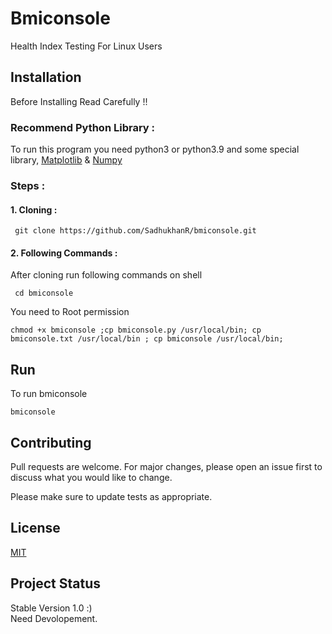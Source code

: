 # Bmiconsole
Health Index Testing For Linux Users
## Installation 
Before Installing Read Carefully !!
### Recommend Python Library :
To run this program you need python3 or python3.9 and some special library,
[Matplotlib](https://matplotlib.org) & [Numpy](https://numpy.org)

### Steps :
#### 1. Cloning :
     git clone https://github.com/SadhukhanR/bmiconsole.git
#### 2. Following Commands :
After cloning run following commands on shell 
        
     cd bmiconsole
        
        
You need to Root permission
    
    chmod +x bmiconsole ;cp bmiconsole.py /usr/local/bin; cp bmiconsole.txt /usr/local/bin ; cp bmiconsole /usr/local/bin;



## Run
To run bmiconsole 
    
    bmiconsole

## Contributing
Pull requests are welcome. For major changes, please open an issue first to discuss what you would like to change.

Please make sure to update tests as appropriate.

## License
[MIT](https://choosealicense.com/licenses/mit/)
## Project Status
Stable Version 1.0 :)
<br>
Need Devolopement.
